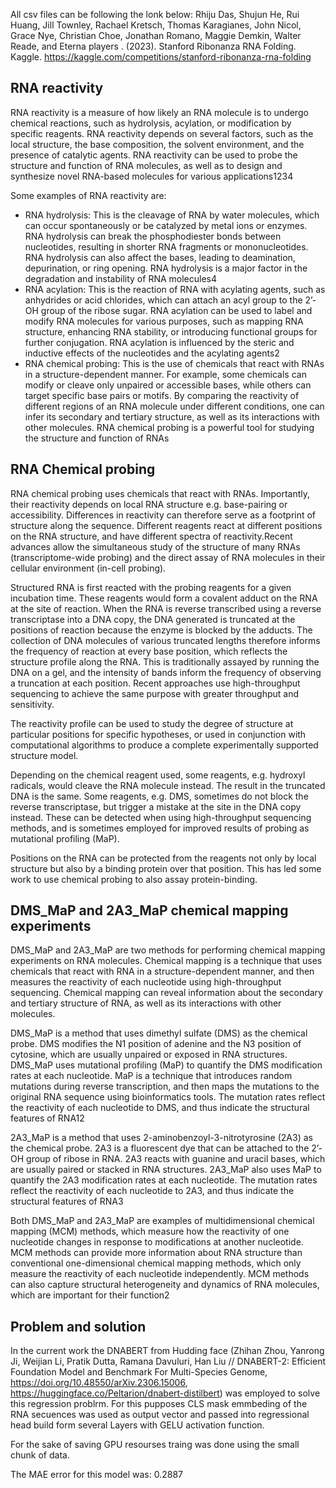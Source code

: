 All csv files can be following the lonk below: 
Rhiju Das, Shujun He, Rui Huang, Jill Townley, Rachael Kretsch, Thomas Karagianes, John Nicol, Grace Nye, Christian Choe, Jonathan Romano, Maggie Demkin, Walter Reade, and Eterna players . (2023). Stanford Ribonanza RNA Folding. Kaggle. https://kaggle.com/competitions/stanford-ribonanza-rna-folding

## RNA reactivity
RNA reactivity is a measure of how likely an RNA molecule is to undergo chemical reactions, such as hydrolysis, acylation, or modification by specific reagents. RNA reactivity depends on several factors, such as the local structure, the base composition, the solvent environment, and the presence of catalytic agents. RNA reactivity can be used to probe the structure and function of RNA molecules, as well as to design and synthesize novel RNA-based molecules for various applications1234

Some examples of RNA reactivity are:

- RNA hydrolysis: This is the cleavage of RNA by water molecules, which can occur spontaneously or be catalyzed by metal ions or enzymes. RNA hydrolysis can break the phosphodiester bonds between nucleotides, resulting in shorter RNA fragments or mononucleotides. RNA hydrolysis can also affect the bases, leading to deamination, depurination, or ring opening. RNA hydrolysis is a major factor in the degradation and instability of RNA molecules4
- RNA acylation: This is the reaction of RNA with acylating agents, such as anhydrides or acid chlorides, which can attach an acyl group to the 2’-OH group of the ribose sugar. RNA acylation can be used to label and modify RNA molecules for various purposes, such as mapping RNA structure, enhancing RNA stability, or introducing functional groups for further conjugation. RNA acylation is influenced by the steric and inductive effects of the nucleotides and the acylating agents2
- RNA chemical probing: This is the use of chemicals that react with RNAs in a structure-dependent manner. For example, some chemicals can modify or cleave only unpaired or accessible bases, while others can target specific base pairs or motifs. By comparing the reactivity of different regions of an RNA molecule under different conditions, one can infer its secondary and tertiary structure, as well as its interactions with other molecules. RNA chemical probing is a powerful tool for studying the structure and function of RNAs
## RNA Chemical probing

RNA chemical probing uses chemicals that react with RNAs. Importantly, their reactivity depends on local RNA structure e.g. base-pairing or accessibility. Differences in reactivity can therefore serve as a footprint of structure along the sequence. Different reagents react at different positions on the RNA structure, and have different spectra of reactivity.Recent advances allow the simultaneous study of the structure of many RNAs (transcriptome-wide probing) and the direct assay of RNA molecules in their cellular environment (in-cell probing).

Structured RNA is first reacted with the probing reagents for a given incubation time. These reagents would form a covalent adduct on the RNA at the site of reaction. When the RNA is reverse transcribed using a reverse transcriptase into a DNA copy, the DNA generated is truncated at the positions of reaction because the enzyme is blocked by the adducts. The collection of DNA molecules of various truncated lengths therefore informs the frequency of reaction at every base position, which reflects the structure profile along the RNA. This is traditionally assayed by running the DNA on a gel, and the intensity of bands inform the frequency of observing a truncation at each position. Recent approaches use high-throughput sequencing to achieve the same purpose with greater throughput and sensitivity.

The reactivity profile can be used to study the degree of structure at particular positions for specific hypotheses, or used in conjunction with computational algorithms to produce a complete experimentally supported structure model.

Depending on the chemical reagent used, some reagents, e.g. hydroxyl radicals, would cleave the RNA molecule instead. The result in the truncated DNA is the same. Some reagents, e.g. DMS, sometimes do not block the reverse transcriptase, but trigger a mistake at the site in the DNA copy instead. These can be detected when using high-throughput sequencing methods, and is sometimes employed for improved results of probing as mutational profiling (MaP).

Positions on the RNA can be protected from the reagents not only by local structure but also by a binding protein over that position. This has led some work to use chemical probing to also assay protein-binding.

## DMS_MaP and 2A3_MaP chemical mapping experiments

DMS_MaP and 2A3_MaP are two methods for performing chemical mapping experiments on RNA molecules. Chemical mapping is a technique that uses chemicals that react with RNA in a structure-dependent manner, and then measures the reactivity of each nucleotide using high-throughput sequencing. Chemical mapping can reveal information about the secondary and tertiary structure of RNA, as well as its interactions with other molecules.

DMS_MaP is a method that uses dimethyl sulfate (DMS) as the chemical probe. DMS modifies the N1 position of adenine and the N3 position of cytosine, which are usually unpaired or exposed in RNA structures. DMS_MaP uses mutational profiling (MaP) to quantify the DMS modification rates at each nucleotide. MaP is a technique that introduces random mutations during reverse transcription, and then maps the mutations to the original RNA sequence using bioinformatics tools. The mutation rates reflect the reactivity of each nucleotide to DMS, and thus indicate the structural features of RNA12

2A3_MaP is a method that uses 2-aminobenzoyl-3-nitrotyrosine (2A3) as the chemical probe. 2A3 is a fluorescent dye that can be attached to the 2’-OH group of ribose in RNA. 2A3 reacts with guanine and uracil bases, which are usually paired or stacked in RNA structures. 2A3_MaP also uses MaP to quantify the 2A3 modification rates at each nucleotide. The mutation rates reflect the reactivity of each nucleotide to 2A3, and thus indicate the structural features of RNA3

Both DMS_MaP and 2A3_MaP are examples of multidimensional chemical mapping (MCM) methods, which measure how the reactivity of one nucleotide changes in response to modifications at another nucleotide. MCM methods can provide more information about RNA structure than conventional one-dimensional chemical mapping methods, which only measure the reactivity of each nucleotide independently. MCM methods can also capture structural heterogeneity and dynamics of RNA molecules, which are important for their function2


## Problem and solution

In the current work the DNABERT from Hudding face (Zhihan Zhou, Yanrong Ji, Weijian Li, Pratik Dutta, Ramana Davuluri, Han Liu // DNABERT-2: Efficient Foundation Model and Benchmark For Multi-Species Genome, https://doi.org/10.48550/arXiv.2306.15006, https://huggingface.co/Peltarion/dnabert-distilbert) was employed to solve this regression problrm. For this pupposes CLS mask emmbeding of the RNA secuences was used as output vector and passed into regressional head build form several Layers with GELU activation function.

For the sake of saving GPU resourses traing was done using the small chunk of data.  

The MAE error for  this model was: 0.2887
